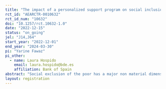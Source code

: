 ```yaml
---
title: "The impact of a personalized support program on social inclusion: A pilot study with Cáritas in Spain"
rct_id: "AEARCTR-0010632"
rct_id_num: "10632"
doi: "10.1257/rct.10632-1.0"
date: "2022-12-15"
status: "on_going"
jel: "J14,J64"
start_year: "2022-12-01"
end_year: "2024-03-30"
pi: "Yarine Fawaz"
pi_other:
  - name: Laura Hospido
    email: laura.hospido@bde.es
    affiliation: Bank of Spain
abstract: "Social exclusion of the poor has a major non material dimension that makes it hard to measure.  In addition, the wide heterogeneity in everyone’s situation of vulnerability suggests that tailored interventions might be more effective than a “one-size-fits-all” poverty alleviation program. The pilot evaluates through a RCT the Cáritas’ new personalized support program for individuals in situation of social exclusion through a community physical space so-called “ACCEDE” space, only available at the treated parishes. We hypothesize that Caritas’ treatment of personalized itinerary will be more effective than their standard operations."
layout: registration
---
```


